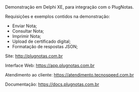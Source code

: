 Demonstração em Delphi XE, para integração com o PlugNotas.

Requisições e exemplos contidos na demonstração:
- Enviar Nota;
- Consultar Nota;
- Imprimir Nota;
- Upload de certificado digital;
- Formatação de respostas JSON;

Site: http://plugnotas.com.br

Interface Web: https://app.plugnotas.com.br

Atendimento ao cliente: https://atendimento.tecnospeed.com.br

Documentação: https://docs.plugnotas.com.br
